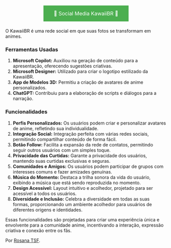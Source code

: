 <div align="center">
    <a href="https://www.notion.so/rosanatsf/KawaiiBR-Social-Media-08c8333aa772450f828a9277ece8122e" style="background-color: #4CAF50; /* Green */
  border: none;
  color: white;
  padding: 15px 32px;
  text-align: center;
  text-decoration: none;
  display: inline-block;
  font-size: 16px;
  margin: 4px 2px;
  transition-duration: 0.4s;
  cursor: pointer;"> 🌸 Social Media KawaiiBR 🌸</a>
    
</div>

<br>
O KawaiiBR é uma rede social em que suas fotos se transformam em animes.

### Ferramentas Usadas
1. **Microsoft Copilot:** Auxiliou na geração de conteúdo para a apresentação, oferecendo sugestões criativas.
2. **Microsoft Designer:** Utilizado para criar o logotipo estilizado da KawaiiBR.
3. **App de Modelos 3D:** Permitiu a criação de avatares de anime personalizados.
4. **ChatGPT:** Contribuiu para a elaboração de scripts e diálogos para a narração.

### Funcionalidades
1. **Perfis Personalizados:** Os usuários podem criar e personalizar avatares de anime, refletindo sua individualidade.
2. **Integração Social:** Integração perfeita com várias redes sociais, permitindo compartilhar conteúdo de forma fácil.
3. **Botão Follow:** Facilita a expansão da rede de contatos, permitindo seguir outros usuários com um simples toque.
4. **Privacidade das Curtidas:** Garante a privacidade dos usuários, mantendo suas curtidas exclusivas e seguras.
5. **Comunidades e Amigos:** Os usuários podem participar de grupos com interesses comuns e fazer amizades genuínas.
6. **Música do Momento:** Destaca a trilha sonora da vida do usuário, exibindo a música que está sendo reproduzida no momento.
7. **Design Acessível:** Layout intuitivo e acolhedor, projetado para ser acessível a todos os usuários.
8. **Diversidade e Inclusão:** Celebra a diversidade em todas as suas formas, proporcionando um ambiente acolhedor para usuários de diferentes origens e identidades.

Essas funcionalidades são projetadas para criar uma experiência única e envolvente para a comunidade anime, incentivando a interação, expressão criativa e conexão entre os fãs.

Por [Rosana TSF](https://github.com/RosanaTSF).
